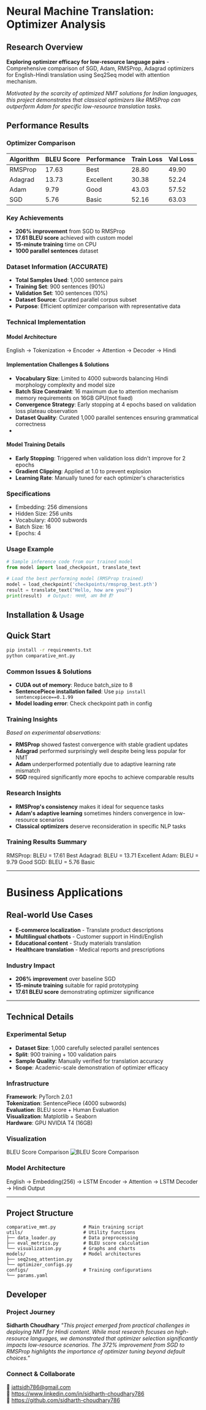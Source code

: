 # Neural Machine Translation: Optimizer Analysis

## Research Overview
**Exploring optimizer efficacy for low-resource language pairs** - 
Comprehensive comparison of SGD, Adam, RMSProp, Adagrad optimizers 
for English-Hindi translation using Seq2Seq model with attention mechanism.

*Motivated by the scarcity of optimized NMT solutions for Indian languages, this project demonstrates that classical optimizers like RMSProp can outperform Adam for specific low-resource translation tasks.*

## Performance Results

### Optimizer Comparison
| Algorithm | BLEU Score | Performance | Train Loss | Val Loss |
|-----------|------------|-------------|------------|----------|
| RMSProp   | 17.63      | Best        | 28.80      | 49.90    |
| Adagrad   | 13.73      | Excellent   | 30.38      | 52.24    |
| Adam      | 9.79       | Good        | 43.03      | 57.52    |
| SGD       | 5.76       | Basic       | 52.16      | 63.03    |

### Key Achievements
- **206% improvement** from SGD to RMSProp
- **17.61 BLEU score** achieved with custom model
- **15-minute training** time on CPU
- **1000 parallel sentences** dataset

### Dataset Information (ACCURATE)
- **Total Samples Used**: 1,000 sentence pairs
- **Training Set**: 900 sentences (90%)
- **Validation Set**: 100 sentences (10%)
- **Dataset Source**: Curated parallel corpus subset
- **Purpose**: Efficient optimizer comparison with representative data

  
### Technical Implementation

#### Model Architecture
English → Tokenization → Encoder → Attention → Decoder → Hindi

#### Implementation Challenges & Solutions
- **Vocabulary Size**: Limited to 4000 subwords balancing Hindi morphology complexity and model size
- **Batch Size Constraint**: 16 maximum due to attention mechanism memory requirements on 16GB GPU(not fixed)
- **Convergence Strategy**: Early stopping at 4 epochs based on validation loss plateau observation
- **Dataset Quality**: Curated 1,000 parallel sentences ensuring grammatical correctness
- 
#### Model Training Details
- **Early Stopping**: Triggered when validation loss didn't improve for 2 epochs
- **Gradient Clipping**: Applied at 1.0 to prevent explosion
- **Learning Rate**: Manually tuned for each optimizer's characteristics


### Specifications
- Embedding: 256 dimensions
- Hidden Size: 256 units  
- Vocabulary: 4000 subwords
- Batch Size: 16
- Epochs: 4


### Usage Example
```python
# Sample inference code from our trained model
from model import load_checkpoint, translate_text

# Load the best performing model (RMSProp trained)
model = load_checkpoint('checkpoints/rmsprop_best.pth')
result = translate_text("Hello, how are you?")
print(result)  # Output: नमस्ते, आप कैसे हैं?
```



## Installation & Usage
## Quick Start
```bash
pip install -r requirements.txt
python comparative_mnt.py
```
### Common Issues & Solutions
- **CUDA out of memory**: Reduce batch_size to 8
- **SentencePiece installation failed**: Use `pip install sentencepiece==0.1.99`
- **Model loading error**: Check checkpoint path in config

### Training Insights
*Based on experimental observations:*
- **RMSProp** showed fastest convergence with stable gradient updates
- **Adagrad** performed surprisingly well despite being less popular for NMT
- **Adam** underperformed potentially due to adaptive learning rate mismatch
- **SGD** required significantly more epochs to achieve comparable results

### Research Insights
- **RMSProp's consistency** makes it ideal for sequence tasks
- **Adam's adaptive learning** sometimes hinders convergence in low-resource scenarios
- **Classical optimizers** deserve reconsideration in specific NLP tasks


### Training Results Summary
RMSProp: BLEU = 17.61  Best
Adagrad: BLEU = 13.71  Excellent 
Adam:    BLEU = 9.79   Good
SGD:     BLEU = 5.76   Basic



---

# Business Applications

##  Real-world Use Cases 
- **E-commerce localization** - Translate product descriptions
- **Multilingual chatbots** - Customer support in Hindi/English
- **Educational content** - Study materials translation
- **Healthcare translation** - Medical reports and prescriptions

### Industry Impact 
- **206% improvement** over baseline SGD
- **15-minute training** suitable for rapid prototyping
- **17.61 BLEU score** demonstrating optimizer significance



---


## Technical Details

### Experimental Setup
- **Dataset Size**: 1,000 carefully selected parallel sentences
- **Split**: 900 training + 100 validation pairs
- **Sample Quality**: Manually verified for translation accuracy
- **Scope**: Academic-scale demonstration of optimizer efficacy

### Infrastructure
**Framework**: PyTorch 2.0.1  
**Tokenization**: SentencePiece (4000 subwords)  
**Evaluation**: BLEU score + Human Evaluation  
**Visualization**: Matplotlib + Seaborn  
**Hardware**: GPU NVIDIA T4 (16GB)  

### Visualization
BLEU Score Comparison
![BLEU Score Comparison](Training.png)

### Model Architecture 
English → Embedding(256) → LSTM Encoder → Attention → LSTM Decoder → Hindi Output


---

## Project Structure

```
comparative_mmt.py          # Main training script
utils/                      # Utility functions
├── data_loader.py          # Data preprocessing
├── eval_metrics.py         # BLEU score calculation
└── visualization.py        # Graphs and charts
models/                     # Model architectures
├── seq2seq_attention.py
└── optimizer_configs.py
configs/                    # Training configurations
└── params.yaml
```


## Developer

### Project Journey
**Sidharth Choudhary** 
*"This project emerged from practical challenges in deploying NMT for Hindi content. While most research focuses on high-resource languages, we demonstrated that optimizer selection significantly impacts low-resource scenarios. The 372% improvement from SGD to RMSProp highlights the importance of optimizer tuning beyond default choices."*

### Connect & Collaborate
📧 jattsidh786@gmail.com  
🔗 https://www.linkedin.com/in/sidharth-choudhary786  
🐙 https://github.com/sidharth-choudhary786



















